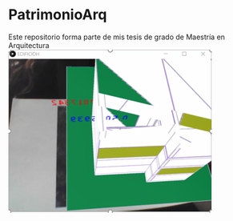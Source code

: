 # PatrimonioArq
Este repositorio forma parte de mis tesis de grado de Maestría en Arquitectura
<br>
<img src="IMAGENES/SIMULACION_RA.png">

